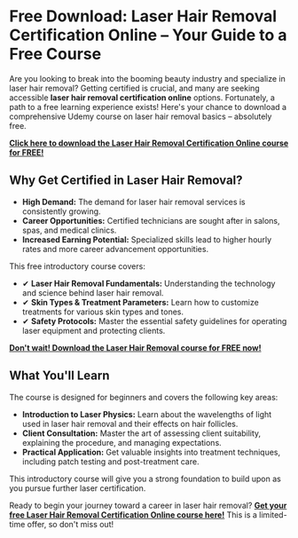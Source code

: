 # Free Download: Laser Hair Removal Certification Online – Your Guide to a Free Course

Are you looking to break into the booming beauty industry and specialize in laser hair removal? Getting certified is crucial, and many are seeking accessible **laser hair removal certification online** options. Fortunately, a path to a free learning experience exists! Here's your chance to download a comprehensive Udemy course on laser hair removal basics – absolutely free.

[**Click here to download the Laser Hair Removal Certification Online course for FREE!**](https://udemywork.com/laser-hair-removal-certification-online)

## Why Get Certified in Laser Hair Removal?

*   **High Demand:** The demand for laser hair removal services is consistently growing.
*   **Career Opportunities:** Certified technicians are sought after in salons, spas, and medical clinics.
*   **Increased Earning Potential:** Specialized skills lead to higher hourly rates and more career advancement opportunities.

This free introductory course covers:

*   ✔ **Laser Hair Removal Fundamentals:** Understanding the technology and science behind laser hair removal.
*   ✔ **Skin Types & Treatment Parameters:** Learn how to customize treatments for various skin types and tones.
*   ✔ **Safety Protocols:** Master the essential safety guidelines for operating laser equipment and protecting clients.

[**Don't wait! Download the Laser Hair Removal course for FREE now!**](https://udemywork.com/laser-hair-removal-certification-online)

## What You'll Learn

The course is designed for beginners and covers the following key areas:

*   **Introduction to Laser Physics:** Learn about the wavelengths of light used in laser hair removal and their effects on hair follicles.
*   **Client Consultation:** Master the art of assessing client suitability, explaining the procedure, and managing expectations.
*   **Practical Application:** Get valuable insights into treatment techniques, including patch testing and post-treatment care.

This introductory course will give you a strong foundation to build upon as you pursue further laser certification.

Ready to begin your journey toward a career in laser hair removal? [**Get your free Laser Hair Removal Certification Online course here!**](https://udemywork.com/laser-hair-removal-certification-online) This is a limited-time offer, so don't miss out!
